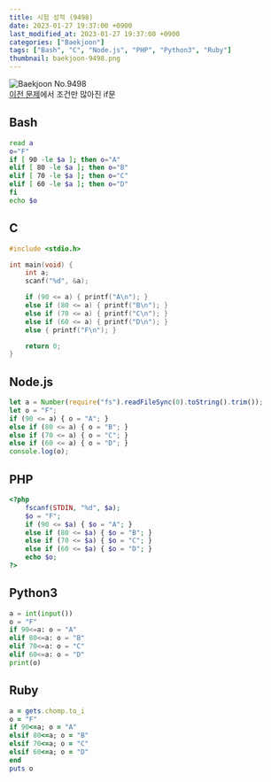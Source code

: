 ```yaml
---
title: 시험 성적 (9498)
date: 2023-01-27 19:37:00 +0900
last_modified_at: 2023-01-27 19:37:00 +0900
categories: ["Baekjoon"]
tags: ["Bash", "C", "Node.js", "PHP", "Python3", "Ruby"]
thumbnail: baekjoon-9498.png
---
```


![Baekjoon No.9498](baekjoon-9498.png)  
[이전 문제](/posts/baekjoon-1330/)에서 조건만 많아진 if문

## Bash
```bash
read a
o="F"
if [ 90 -le $a ]; then o="A"
elif [ 80 -le $a ]; then o="B"
elif [ 70 -le $a ]; then o="C"
elif [ 60 -le $a ]; then o="D"
fi
echo $o
```

## C
```c
#include <stdio.h>

int main(void) {
	int a;
	scanf("%d", &a);

	if (90 <= a) { printf("A\n"); }
	else if (80 <= a) { printf("B\n"); }
	else if (70 <= a) { printf("C\n"); }
	else if (60 <= a) { printf("D\n"); }
	else { printf("F\n"); }

	return 0;
}
```

## Node.js
```javascript
let a = Number(require("fs").readFileSync(0).toString().trim());
let o = "F";
if (90 <= a) { o = "A"; }
else if (80 <= a) { o = "B"; }
else if (70 <= a) { o = "C"; }
else if (60 <= a) { o = "D"; }
console.log(o);
```

## PHP
```php
<?php
	fscanf(STDIN, "%d", $a);
	$o = "F";
	if (90 <= $a) { $o = "A"; }
	else if (80 <= $a) { $o = "B"; }
	else if (70 <= $a) { $o = "C"; }
	else if (60 <= $a) { $o = "D"; }
	echo $o;
?>
```

## Python3
```python
a = int(input())
o = "F"
if 90<=a: o = "A"
elif 80<=a: o = "B"
elif 70<=a: o = "C"
elif 60<=a: o = "D"
print(o)
```

## Ruby
```ruby
a = gets.chomp.to_i
o = "F"
if 90<=a; o = "A"
elsif 80<=a; o = "B"
elsif 70<=a; o = "C"
elsif 60<=a; o = "D"
end
puts o
```
